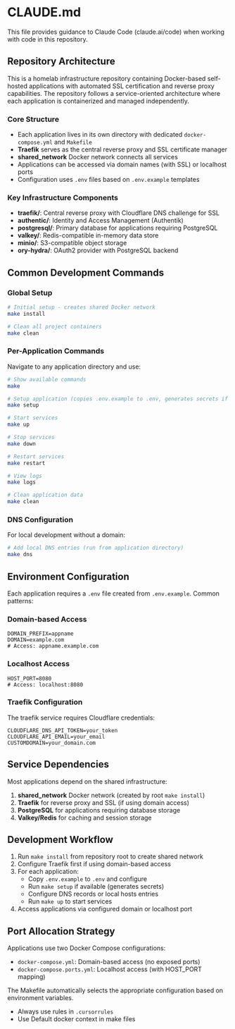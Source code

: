 # CLAUDE.md

This file provides guidance to Claude Code (claude.ai/code) when working with code in this repository.

## Repository Architecture

This is a homelab infrastructure repository containing Docker-based self-hosted applications with automated SSL certification and reverse proxy capabilities. The repository follows a service-oriented architecture where each application is containerized and managed independently.

### Core Structure
- Each application lives in its own directory with dedicated `docker-compose.yml` and `Makefile`
- **Traefik** serves as the central reverse proxy and SSL certificate manager
- **shared_network** Docker network connects all services
- Applications can be accessed via domain names (with SSL) or localhost ports
- Configuration uses `.env` files based on `.env.example` templates

### Key Infrastructure Components
- **traefik/**: Central reverse proxy with Cloudflare DNS challenge for SSL
- **authentic/**: Identity and Access Management (Authentik)
- **postgresql/**: Primary database for applications requiring PostgreSQL
- **valkey/**: Redis-compatible in-memory data store
- **minio/**: S3-compatible object storage
- **ory-hydra/**: OAuth2 provider with PostgreSQL backend

## Common Development Commands

### Global Setup
```bash
# Initial setup - creates shared Docker network
make install

# Clean all project containers
make clean
```

### Per-Application Commands
Navigate to any application directory and use:
```bash
# Show available commands
make

# Setup application (copies .env.example to .env, generates secrets if needed)
make setup

# Start services
make up

# Stop services  
make down

# Restart services
make restart

# View logs
make logs

# Clean application data
make clean
```

### DNS Configuration
For local development without a domain:
```bash
# Add local DNS entries (run from application directory)
make dns
```

## Environment Configuration

Each application requires a `.env` file created from `.env.example`. Common patterns:

### Domain-based Access
```
DOMAIN_PREFIX=appname
DOMAIN=example.com
# Access: appname.example.com
```

### Localhost Access
```
HOST_PORT=8080
# Access: localhost:8080
```

### Traefik Configuration
The traefik service requires Cloudflare credentials:
```
CLOUDFLARE_DNS_API_TOKEN=your_token
CLOUDFLARE_API_EMAIL=your_email
CUSTOMDOMAIN=your_domain.com
```

## Service Dependencies

Most applications depend on the shared infrastructure:
1. **shared_network** Docker network (created by root `make install`)
2. **Traefik** for reverse proxy and SSL (if using domain access)
3. **PostgreSQL** for applications requiring database storage
4. **Valkey/Redis** for caching and session storage

## Development Workflow

1. Run `make install` from repository root to create shared network
2. Configure Traefik first if using domain-based access
3. For each application:
   - Copy `.env.example` to `.env` and configure
   - Run `make setup` if available (generates secrets)
   - Configure DNS records or local hosts entries
   - Run `make up` to start services
4. Access applications via configured domain or localhost port

## Port Allocation Strategy

Applications use two Docker Compose configurations:
- `docker-compose.yml`: Domain-based access (no exposed ports)
- `docker-compose.ports.yml`: Localhost access (with HOST_PORT mapping)

The Makefile automatically selects the appropriate configuration based on environment variables.

- Always use rules in `.cursorrules`
- Use Default docker context in make files